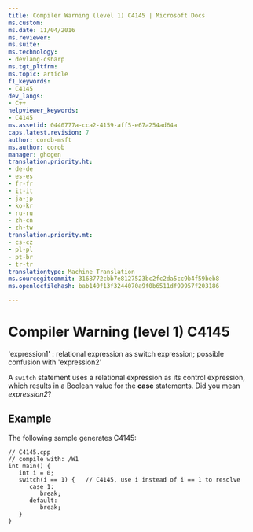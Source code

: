 ```yaml
---
title: Compiler Warning (level 1) C4145 | Microsoft Docs
ms.custom: 
ms.date: 11/04/2016
ms.reviewer: 
ms.suite: 
ms.technology:
- devlang-csharp
ms.tgt_pltfrm: 
ms.topic: article
f1_keywords:
- C4145
dev_langs:
- C++
helpviewer_keywords:
- C4145
ms.assetid: 0440777a-cca2-4159-aff5-e67a254ad64a
caps.latest.revision: 7
author: corob-msft
ms.author: corob
manager: ghogen
translation.priority.ht:
- de-de
- es-es
- fr-fr
- it-it
- ja-jp
- ko-kr
- ru-ru
- zh-cn
- zh-tw
translation.priority.mt:
- cs-cz
- pl-pl
- pt-br
- tr-tr
translationtype: Machine Translation
ms.sourcegitcommit: 3168772cbb7e8127523bc2fc2da5cc9b4f59beb8
ms.openlocfilehash: bab140f13f3244070a9f0b6511df99957f203186

---
```

# <a name="compiler-warning-level-1-c4145"></a>Compiler Warning (level 1) C4145
'expression1' : relational expression as switch expression; possible confusion with 'expression2'  
  
 A `switch` statement uses a relational expression as its control expression, which results in a Boolean value for the **case** statements. Did you mean *expression2*?  
  
## <a name="example"></a>Example  
 The following sample generates C4145:  
  
```  
// C4145.cpp  
// compile with: /W1  
int main() {  
   int i = 0;  
   switch(i == 1) {   // C4145, use i instead of i == 1 to resolve  
      case 1:  
         break;  
      default:  
         break;  
   }  
}  
```


<!--HONumber=Jan17_HO4-->


